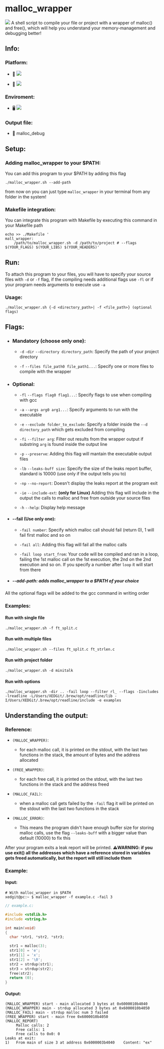 # malloc_wrapper
<img src="https://img.shields.io/badge/Tools-debug-blueviolet" />
A shell script to compile your file or project with a wrapper of malloc() and free(), which will help you understand your memory-management and debugging better!

## Info:

### Platform:

  - 🍏 <img src="https://img.shields.io/badge/MacOs-working-brightgreen" />


  - 🐧 <img src="https://img.shields.io/badge/Linux-working-brightgreen" />

### Enviroment:

  - 🖥️ <img src="https://img.shields.io/badge/C-gcc-blueviolet" />

### Output file:

  - 📄 malloc_debug


## Setup:

### Adding malloc_wrapper to your $PATH:
You can add this program to your $PATH by adding this flag

```console
./malloc_wrapper.sh --add-path
```
from now on you can just type `malloc_wrapper` in your terminal from any folder in the system!
 
### Makefile integration:
You can integrate this program with Makefile by executing this command in your Makefile path

```shell
echo >> ./Makefile '
mall_wrapper:
    /path/to/malloc_wrapper.sh -d /path/to/project # --flags $(YOUR_FLAGS) $(YOUR_LIBS) $(YOUR_HEADERS)'
```

## Run:

To attach this program to your files, you will have to specify your source files with `-d` or `-f` flag, if the compiling needs additional flags use `-fl` or if your program needs arguments to execute use `-a`

### Usage:
    ./malloc_wrapper.sh {-d <directory_path>| -f <file_path>} (optional flags)

## Flags:

 - ### Mandatory (choose only one):

   * `-d` `-dir` `--directory directory_path`: Specify the path of your project directory

   * `-f` `--files file_path0 file_path1...`: Specify one or more files to compile with the wrapper
   
 - ### Optional:

   - `-fl` `--flags flag0 flag1...`: Specify flags to use when compiling with gcc
   
   - `-a` `--args arg0 arg1...`: Specify arguments to run with the executable

   - `-e` `--exclude folder_to_exclude`: Specify a folder inside the `--d directory_path` which gets excluded from compiling

   - `-fi` `--filter arg`: Filter out results from the wrapper output if substring `arg` is found inside the output line

   - `-p` `--preserve`: Adding this flag will mantain the executable output files

   - `-lb` `--leaks-buff size`: Specify the size of the leaks report buffer, standard is 10000 (use only if the output tells you to)

   - `-np` `--no-report`: Doesn't display the leaks report at the program exit
   
   - `-ie` `--include-ext`: **(only for Linux)** Adding this flag will include in the output the calls to malloc and free from outside your source files
  
   - `-h` `--help`: Display help message

 - #### --fail (Use only one):

   - `-fail number`: Specify which malloc call should fail (return 0), 1 will fail first malloc and so on

   - `-fail all`: Adding this flag will fail all the malloc calls

   - `-fail loop start_from`: Your code will be compiled and ran in a loop, failing the 1st malloc call on the 1st execution, the 2nd on the 2nd execution and so on. If you specify a number after `loop` it will start from there
 
 - ##### --add-path: adds malloc_wrapper to a $PATH of your choice

   
 All the optional flags will be added to the gcc command in writing order

### Examples:

#### Run with single file

    ./malloc_wrapper.sh -f ft_split.c
   
#### Run with multiple files

    ./malloc_wrapper.sh --files ft_split.c ft_strlen.c

#### Run with project folder

    ./malloc_wrapper.sh -d minitalk

#### Run with options

    ./malloc_wrapper.sh -dir .. -fail loop --filter rl_ --flags -Iincludes -lreadline -L/Users/XEDGit/.brew/opt/readline/lib -I/Users/XEDGit/.brew/opt/readline/include -e examples 

## Understanding the output:

### Reference:

 - `(MALLOC_WRAPPER)`:
    - for each malloc call, it is printed on the stdout, with the last two functions in the stack, the amount of bytes and the address allocated
   
 - `(FREE_WRAPPER)`:
    - for each free call, it is printed on the stdout, with the last two functions in the stack and the address freed

 - `(MALLOC_FAIL)`:
    - when a malloc call gets failed by the `-fail` flag it will be printed on the stdout with the last two functions in the stack

 - `(MALLOC_ERROR)`:
    - This means the program didn't have enough buffer size for storing malloc calls, use the flag `--leaks-buff` with a bigger value than default (10000) to fix this

After your program exits a leak report will be printed.
**⚠️WARNING: if you use exit() all the addresses which have a reference stored in variables gets freed automatically, but the report will still include them**

### Example:

#### Input:

```console
# With malloc_wrapper in $PATH
xedgit@pc:~ $ malloc_wrapper -f example.c -fail 3
```

```c
// example.c:

#include <stdlib.h>
#include <string.h>

int main(void)
{
  char *str1, *str2, *str3;

  str1 = malloc(3);
  str1[0] = 'e';
  str1[1] = 'x';
  str1[2] = '\0';
  str2 = strdup(str1);
  str3 = strdup(str2);
  free(str2);
  return (0);
}
```

#### Output:
    
    (MALLOC_WRAPPER) start - main allocated 3 bytes at 0x6000010b4040
    (MALLOC_WRAPPER) main - strdup allocated 3 bytes at 0x6000010b4050
    (MALLOC_FAIL) main - strdup malloc num 3 failed
    (FREE_WRAPPER) start - main free 0x6000010b4050
    (MALLOC_REPORT)
         Malloc calls: 2
         Free calls: 1
         Free calls to 0x0: 0
    Leaks at exit:
    1)   From main of size 3 at address 0x6000003b4040    Content: "ex"
